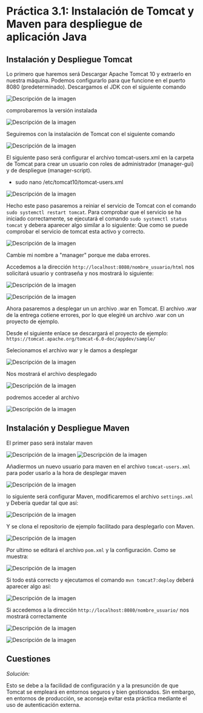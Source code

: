 # **Práctica 3.1: Instalación de Tomcat y Maven para despliegue de aplicación Java**
## Instalación y Despliegue Tomcat
Lo primero que haremos será Descargar Apache Tomcat 10 y extraerlo en nuestra máquina. 
Podemos configurarlo para que funcione en el puerto 8080 (predeterminado).
Descargamos el JDK con el siguiente comando

![Descripción de la imagen](images/82.png)

comprobaremos la versión instalada 

![Descripción de la imagen](images/83.png)

Seguiremos con la instalación de Tomcat con el siguiente comando

![Descripción de la imagen](images/84.png)

El siguiente paso será configurar el archivo tomcat-users.xml en la carpeta de Tomcat para crear un usuario con roles de administrador (manager-gui) y de despliegue (manager-script).

- sudo nano /etc/tomcat10/tomcat-users.xml

![Descripción de la imagen](images/85.png)

Hecho este paso pasaremos a reiniar el servicio de Tomcat con el comando `sudo systemctl restart tomcat`. Para comprobar que el servicio se ha iniciado correctamente, se ejecutará el comando `sudo systemctl status tomcat` y debera aparecer algo similar a lo siguiente:
Que como se puede comprobar el servicio de tomcat esta activo y correcto.

![Descripción de la imagen](images/86.png)

Cambie mi nombre a "manager" porque me daba errores.

Accedemos a la dirección `http://localhost:8080/nombre_usuario/html` nos solicitará usuario y contraseña y nos mostrará lo siguiente:

![Descripción de la imagen](images/87.png)

![Descripción de la imagen](images/88.png)

Ahora pasaremos a desplegar un un archivo .war en Tomcat.
El archivo .war de la entrega cotiene errores, por lo que elegiré un archivo .war con un proyecto de ejemplo.

Desde el siguiente enlace se descargará el proyecto de ejemplo: `https://tomcat.apache.org/tomcat-6.0-doc/appdev/sample/`


Selecionamos el archivo war y le damos a desplegar

![Descripción de la imagen](images/89.png)

Nos mostrará el archivo desplegado

![Descripción de la imagen](images/90.png)

podremos acceder al archivo

![Descripción de la imagen](images/91.png)

## Instalación y Despliegue Maven

El primer paso será instalar maven

![Descripción de la imagen](images/92.png)
![Descripción de la imagen](images/93.png)

Añadiermos un nuevo usuario para maven en el archivo `tomcat-users.xml` para poder usarlo a la hora de desplegar maven

![Descripción de la imagen](images/94.png)

lo siguiente será configurar Maven, modificaremos el archivo `settings.xml` y Debería quedar tal que así:

![Descripción de la imagen](images/95.png)

Y se clona el repositorio de ejemplo facilitado para desplegarlo con Maven.

![Descripción de la imagen](images/96.png)

Por ultimo se editará el archivo `pom.xml` y la configuración. Como se muestra:

![Descripción de la imagen](images/97.png)

Si todo está correcto y ejecutamos el comando `mvn tomcat7:deploy` deberá aparecer algo así:

![Descripción de la imagen](images/98.png)

Si accedemos a la dirección `http://localhost:8080/nombre_usuario/` nos mostrará correctamente

![Descripción de la imagen](images/99.png)

![Descripción de la imagen](images/100.png)

## Cuestiones

*Solución:*

Esto se debe a la facilidad de configuración y a la presunción de que Tomcat se empleará en entornos seguros y bien gestionados. Sin embargo, en entornos de producción, se aconseja evitar esta práctica mediante el uso de autenticación externa.


